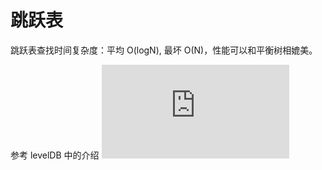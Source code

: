 # 跳跃表

跳跃表查找时间复杂度：平均 O(logN), 最坏 O(N)，性能可以和平衡树相媲美。

参考 levelDB 中的介绍
![skiplist](https://github.com/snipercy/Notes/blob/master/leveldb.md)
